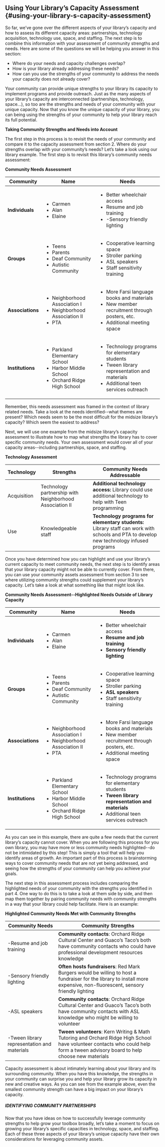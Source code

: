 ## Using Your Library’s Capacity Assessment {#using-your-library-s-capacity-assessment}

So far, we’ve gone over the different aspects of your library’s capacity and how to assess its different capacity areas: partnerships, technology acquisition, technology use, space, and staffing. The next step is to combine this information with your assessment of community strengths and needs. Here are some of the questions we will be helping you answer in this section:

*   Where do your needs and capacity challenges overlap?
*   How is your library already addressing these needs?
*   How can you use the strengths of your community to address the needs your capacity does not already cover?

Your community can provide unique strengths to your library its capacity to implement programs and provide outreach. Just as the many aspects of your library’s capacity are interconnected (partnerships, technology, space...), so too are the strengths and needs of your community with your unique capacity. Now that you know the unique capacity of your library, you can being using the strengths of your community to help your library reach its full potential.

**Taking Community Strengths and Needs into Account**

The first step in this process is to revisit the needs of your community and compare it to the capacity assessment from section 2\. Where do your strengths overlap with your community’s needs? Let’s take a look using our library example. The first step is to revisit this library’s community needs assessment:

**Community Needs Assessment**

| **Community** | **Name** | **Needs** |
| --- | --- | --- |
| **Individuals** | <ul><li>Carmen</li><li>Alan</li><li>Elaine</li></ul> | <ul><li>Better wheelchair access</li><li>Resume and job training</li><li>-Sensory friendly lighting</li></ul>|
| **Groups** | <ul><li>Teens</li><li>Parents</li><li>Deaf Community</li><li>Autistic Community</li></ul> | <ul><li>Cooperative learning space</li><li>Stroller parking</li><li>ASL speakers</li><li>Staff sensitivity training</li></ul> |
| **Associations** | <ul><li>Neighborhood Association I</li><li>Neighborhood Association II</li><li>PTA</li></ul> | <ul><li>More Farsi language books and materials</li><li>New member recruitment through posters, etc.</li><li>Additional meeting space</li></ul> |
| **Institutions** | <ul><li>Parkland Elementary School</li><li>Harbor Middle School</li><li>Orchard Ridge High School</li></ul> | <ul><li>Technology programs for elementary students</li><li>Tween library representation and materials</li><li>Additional teen services outreach</li></ul> |



Remember, this needs assessment was framed in the context of library related needs. Take a look at the needs identified--what themes are present? Which needs seem to be the most difficult for the midsize library’s capacity? Which seem the easiest to address?

Next, we will use one example from the midsize library’s capacity assessment to illustrate how to map what strengths the library has to cover specific community needs. Your own assessment would cover all of your capacity areas--including partnerships, space, and staffing.

**Technology Assessment**

| Technology | Strengths | Community Needs Addressable |
| --- | --- | --- |
| Acquisition | Technology partnership with Neighborhood Association II | **Additional technology access:** Library could use additional technology to help with Teen programming |
| Use | Knowledgeable staff | **Technology programs for elementary students:** Library staff can work with schools and PTA to develop new technology infused programs |

Once you have determined how you can highlight and use your library’s current capacity to meet community needs, the next step is to identify areas that your library capacity might not be able to currently cover. From there, you can use your community assets assessment from section 3 to see where utilizing community strengths could supplement your library’s capacity. Let’s take a look at what something like that might look like.

**Community Needs Assessment--Highlighted Needs Outside of Library Capacity**

| **Community** | **Name** | **Needs** |
| --- | --- | --- |
| **Individuals** | <ul><li>Carmen</li><li>Alan</li><li>Elaine</li></ul> | <ul><li>Better wheelchair access</li><li><b>Resume and job training</b></li><li><b>Sensory friendly lighting</b></li></ul>|
| **Groups** | <ul><li>Teens</li><li>Parents</li><li>Deaf Community</li><li>Autistic Community</li></ul> | <ul><li>Cooperative learning space</li><li>Stroller parking</li><li><b>ASL speakers</b></li><li>Staff sensitivity training</li></ul> |
| **Associations** | <ul><li>Neighborhood Association I</li><li>Neighborhood Association II</li><li>PTA</li></ul> | <ul><li>More Farsi language books and materials</li><li>New member recruitment through posters, etc.</li><li>Additional meeting space</li></ul> |
| **Institutions** | <ul><li>Parkland Elementary School</li><li>Harbor Middle School</li><li>Orchard Ridge High School</li></ul> | <ul><li>Technology programs for elementary students</li><li><b>Tween library representation and materials</B></li><li>Additional teen services outreach</li></ul> |



As you can see in this example, there are quite a few needs that the current library’s capacity cannot cover. When you are following this process for you own library, you may have more or less community needs highlighted--do not be intimidated by this step! This is simply a tool that will help you identify areas of growth. An important part of this process is brainstorming ways to cover community needs that are not yet being addressed, and seeing how the strengths of your community can help you achieve your goals.

The next step in this assessment process includes comparing the highlighted needs of your community with the strengths you identified in part 4\. One way to do this is to take a look at them side by side, and then map them together by pairing community needs with community strengths in a way that your library could help facilitate. Here is an example:

**Highlighted Community Needs Met with Community Strengths**

| **Community Needs** | **Community Strengths** |
| --- | --- |
| -Resume and job training | **Community contacts**: Orchard Ridge Cultural Center and Guaco’s Taco’s both have community contacts who could have professional development resources knowledge |
| -Sensory friendly lighting | **Often hosts fundraisers**: Red Mark Burgers would be willing to host a fundraiser for the library to install more expensive, non-fluorescent, sensory friendly lighting |
| -ASL speakers | **Community contacts**: Orchard Ridge Cultural Center and Guaco’s Taco’s both have community contacts with ASL knowledge who might be willing to volunteer |
| -Tween library representation and materials | **Tween volunteers**: Kern Writing &amp; Math Tutoring and Orchard Ridge High School have volunteer contacts who could help form a tween advisory board to help choose new materials |

Capacity assessment is about intimately learning about your library and its surrounding community. When you have this knowledge, the strengths in your community can surprise you and help your library grow its capacity in new and creative ways. As you can see from the example above, even the smallest community strength can have a big impact on your library’s capacity.

<div class="table-format sidebar"><span class="title"><h5>IDENTIFYING COMMUNITY PARTNERSHIPS</h5>
Now that you have ideas on how to successfully leverage community strengths to help grow your toolbox broadly, let’s take a moment to focus on growing your library’s specific capacities in technology, space, and staffing. Each of these three aspects of your library’s unique capacity have their own considerations for leveraging community assets.</div>